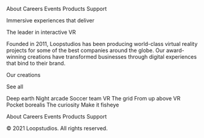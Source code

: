 About
Careers
Events
Products
Support

Immersive experiences that deliver

The leader in interactive VR

Founded in 2011, Loopstudios has been producing world-class virtual reality
projects for some of the best companies around the globe. Our award-winning
creations have transformed businesses through digital experiences that bind
to their brand.

Our creations

See all

Deep earth
Night arcade
Soccer team VR
The grid
From up above VR
Pocket borealis
The curiosity
Make it fisheye

About
Careers
Events
Products
Support

© 2021 Loopstudios. All rights reserved.
